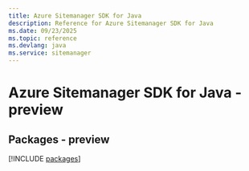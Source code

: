 ```yaml
---
title: Azure Sitemanager SDK for Java
description: Reference for Azure Sitemanager SDK for Java
ms.date: 09/23/2025
ms.topic: reference
ms.devlang: java
ms.service: sitemanager
---
```

# Azure Sitemanager SDK for Java - preview
## Packages - preview
[!INCLUDE [packages](sitemanager-index.md)]